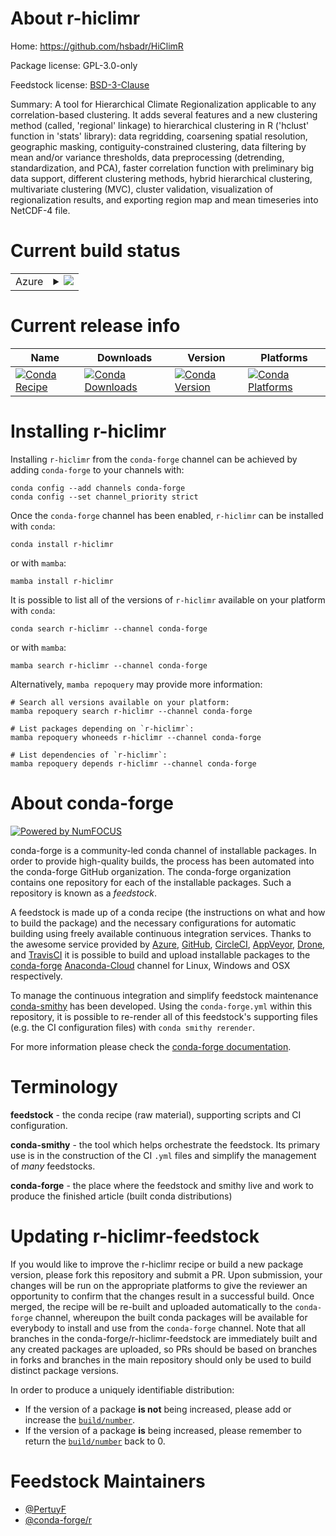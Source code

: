About r-hiclimr
===============

Home: https://github.com/hsbadr/HiClimR

Package license: GPL-3.0-only

Feedstock license: [BSD-3-Clause](https://github.com/conda-forge/r-hiclimr-feedstock/blob/main/LICENSE.txt)

Summary: A tool for Hierarchical Climate Regionalization applicable to any correlation-based clustering. It adds several features and a new clustering method (called, 'regional' linkage) to hierarchical clustering in R ('hclust' function in 'stats' library): data regridding, coarsening spatial resolution, geographic masking, contiguity-constrained clustering, data filtering by mean and/or variance thresholds, data preprocessing (detrending, standardization, and PCA), faster correlation function with preliminary big data support, different clustering methods, hybrid hierarchical clustering, multivariate clustering (MVC), cluster validation, visualization of regionalization results, and exporting region map and mean timeseries into NetCDF-4 file.

Current build status
====================


<table>
    
  <tr>
    <td>Azure</td>
    <td>
      <details>
        <summary>
          <a href="https://dev.azure.com/conda-forge/feedstock-builds/_build/latest?definitionId=7021&branchName=main">
            <img src="https://dev.azure.com/conda-forge/feedstock-builds/_apis/build/status/r-hiclimr-feedstock?branchName=main">
          </a>
        </summary>
        <table>
          <thead><tr><th>Variant</th><th>Status</th></tr></thead>
          <tbody><tr>
              <td>linux_64_r_base4.1</td>
              <td>
                <a href="https://dev.azure.com/conda-forge/feedstock-builds/_build/latest?definitionId=7021&branchName=main">
                  <img src="https://dev.azure.com/conda-forge/feedstock-builds/_apis/build/status/r-hiclimr-feedstock?branchName=main&jobName=linux&configuration=linux_64_r_base4.1" alt="variant">
                </a>
              </td>
            </tr><tr>
              <td>linux_64_r_base4.2</td>
              <td>
                <a href="https://dev.azure.com/conda-forge/feedstock-builds/_build/latest?definitionId=7021&branchName=main">
                  <img src="https://dev.azure.com/conda-forge/feedstock-builds/_apis/build/status/r-hiclimr-feedstock?branchName=main&jobName=linux&configuration=linux_64_r_base4.2" alt="variant">
                </a>
              </td>
            </tr><tr>
              <td>osx_64_r_base4.1</td>
              <td>
                <a href="https://dev.azure.com/conda-forge/feedstock-builds/_build/latest?definitionId=7021&branchName=main">
                  <img src="https://dev.azure.com/conda-forge/feedstock-builds/_apis/build/status/r-hiclimr-feedstock?branchName=main&jobName=osx&configuration=osx_64_r_base4.1" alt="variant">
                </a>
              </td>
            </tr><tr>
              <td>osx_64_r_base4.2</td>
              <td>
                <a href="https://dev.azure.com/conda-forge/feedstock-builds/_build/latest?definitionId=7021&branchName=main">
                  <img src="https://dev.azure.com/conda-forge/feedstock-builds/_apis/build/status/r-hiclimr-feedstock?branchName=main&jobName=osx&configuration=osx_64_r_base4.2" alt="variant">
                </a>
              </td>
            </tr><tr>
              <td>win_64</td>
              <td>
                <a href="https://dev.azure.com/conda-forge/feedstock-builds/_build/latest?definitionId=7021&branchName=main">
                  <img src="https://dev.azure.com/conda-forge/feedstock-builds/_apis/build/status/r-hiclimr-feedstock?branchName=main&jobName=win&configuration=win_64_" alt="variant">
                </a>
              </td>
            </tr>
          </tbody>
        </table>
      </details>
    </td>
  </tr>
</table>

Current release info
====================

| Name | Downloads | Version | Platforms |
| --- | --- | --- | --- |
| [![Conda Recipe](https://img.shields.io/badge/recipe-r--hiclimr-green.svg)](https://anaconda.org/conda-forge/r-hiclimr) | [![Conda Downloads](https://img.shields.io/conda/dn/conda-forge/r-hiclimr.svg)](https://anaconda.org/conda-forge/r-hiclimr) | [![Conda Version](https://img.shields.io/conda/vn/conda-forge/r-hiclimr.svg)](https://anaconda.org/conda-forge/r-hiclimr) | [![Conda Platforms](https://img.shields.io/conda/pn/conda-forge/r-hiclimr.svg)](https://anaconda.org/conda-forge/r-hiclimr) |

Installing r-hiclimr
====================

Installing `r-hiclimr` from the `conda-forge` channel can be achieved by adding `conda-forge` to your channels with:

```
conda config --add channels conda-forge
conda config --set channel_priority strict
```

Once the `conda-forge` channel has been enabled, `r-hiclimr` can be installed with `conda`:

```
conda install r-hiclimr
```

or with `mamba`:

```
mamba install r-hiclimr
```

It is possible to list all of the versions of `r-hiclimr` available on your platform with `conda`:

```
conda search r-hiclimr --channel conda-forge
```

or with `mamba`:

```
mamba search r-hiclimr --channel conda-forge
```

Alternatively, `mamba repoquery` may provide more information:

```
# Search all versions available on your platform:
mamba repoquery search r-hiclimr --channel conda-forge

# List packages depending on `r-hiclimr`:
mamba repoquery whoneeds r-hiclimr --channel conda-forge

# List dependencies of `r-hiclimr`:
mamba repoquery depends r-hiclimr --channel conda-forge
```


About conda-forge
=================

[![Powered by
NumFOCUS](https://img.shields.io/badge/powered%20by-NumFOCUS-orange.svg?style=flat&colorA=E1523D&colorB=007D8A)](https://numfocus.org)

conda-forge is a community-led conda channel of installable packages.
In order to provide high-quality builds, the process has been automated into the
conda-forge GitHub organization. The conda-forge organization contains one repository
for each of the installable packages. Such a repository is known as a *feedstock*.

A feedstock is made up of a conda recipe (the instructions on what and how to build
the package) and the necessary configurations for automatic building using freely
available continuous integration services. Thanks to the awesome service provided by
[Azure](https://azure.microsoft.com/en-us/services/devops/), [GitHub](https://github.com/),
[CircleCI](https://circleci.com/), [AppVeyor](https://www.appveyor.com/),
[Drone](https://cloud.drone.io/welcome), and [TravisCI](https://travis-ci.com/)
it is possible to build and upload installable packages to the
[conda-forge](https://anaconda.org/conda-forge) [Anaconda-Cloud](https://anaconda.org/)
channel for Linux, Windows and OSX respectively.

To manage the continuous integration and simplify feedstock maintenance
[conda-smithy](https://github.com/conda-forge/conda-smithy) has been developed.
Using the ``conda-forge.yml`` within this repository, it is possible to re-render all of
this feedstock's supporting files (e.g. the CI configuration files) with ``conda smithy rerender``.

For more information please check the [conda-forge documentation](https://conda-forge.org/docs/).

Terminology
===========

**feedstock** - the conda recipe (raw material), supporting scripts and CI configuration.

**conda-smithy** - the tool which helps orchestrate the feedstock.
                   Its primary use is in the construction of the CI ``.yml`` files
                   and simplify the management of *many* feedstocks.

**conda-forge** - the place where the feedstock and smithy live and work to
                  produce the finished article (built conda distributions)


Updating r-hiclimr-feedstock
============================

If you would like to improve the r-hiclimr recipe or build a new
package version, please fork this repository and submit a PR. Upon submission,
your changes will be run on the appropriate platforms to give the reviewer an
opportunity to confirm that the changes result in a successful build. Once
merged, the recipe will be re-built and uploaded automatically to the
`conda-forge` channel, whereupon the built conda packages will be available for
everybody to install and use from the `conda-forge` channel.
Note that all branches in the conda-forge/r-hiclimr-feedstock are
immediately built and any created packages are uploaded, so PRs should be based
on branches in forks and branches in the main repository should only be used to
build distinct package versions.

In order to produce a uniquely identifiable distribution:
 * If the version of a package **is not** being increased, please add or increase
   the [``build/number``](https://docs.conda.io/projects/conda-build/en/latest/resources/define-metadata.html#build-number-and-string).
 * If the version of a package **is** being increased, please remember to return
   the [``build/number``](https://docs.conda.io/projects/conda-build/en/latest/resources/define-metadata.html#build-number-and-string)
   back to 0.

Feedstock Maintainers
=====================

* [@PertuyF](https://github.com/PertuyF/)
* [@conda-forge/r](https://github.com/conda-forge/r/)

